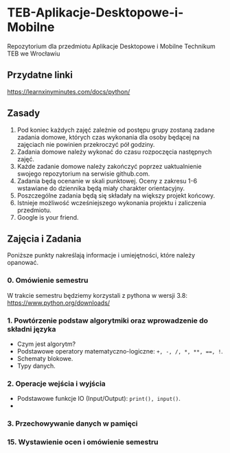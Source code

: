# TEB-Aplikacje-Desktopowe-i-Mobilne
Repozytorium dla przedmiotu Aplikacje Desktopowe i Mobilne Technikum TEB we Wrocławiu

## Przydatne linki

https://learnxinyminutes.com/docs/python/

## Zasady

1. Pod koniec każdych zajęć zależnie od postępu grupy zostaną zadane zadania domowe, których czas wykonania dla osoby będącej na zajęciach nie powinien przekroczyć pół godziny.
2. Zadania domowe należy wykonać do czasu rozpoczęcia następnych zajęć.
3. Każde zadanie domowe należy zakończyć poprzez uaktualnienie swojego repozytorium na serwisie github.com.
4. Zadania będą ocenanie w skali punktowej. Oceny z zakresu 1-6 wstawiane do dziennika będą miały charakter orientacyjny.
5. Poszczególne zadania będą się składały na większy projekt końcowy.
6. Istnieje możliwość wcześniejszego wykonania projektu i zaliczenia przedmiotu.
7. Google is your friend.

## Zajęcia i Zadania
Poniższe punkty nakreślają informacje i umiejętności, które należy opanować.

### 0. Omówienie semestru
W trakcie semestru będziemy korzystali z pythona w wersji 3.8: https://www.python.org/downloads/
 
### 1. Powtórzenie podstaw algorytmiki oraz wprowadzenie do składni języka
 - Czym jest algorytm?
 - Podstawowe operatory matematyczno-logiczne: ```+, -, /, *, **, ==, !```.
 - Schematy blokowe.
 - Typy danych.
  
### 2. Operacje wejścia i wyjścia
 - Podstawowe funkcje IO (Input/Output): ```print(), input()```.
 - 

### 3. Przechowywanie danych w pamięci

### 

### 

### 15. Wystawienie ocen i omówienie semestru
